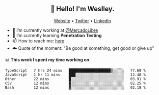 <h2 align="center">👋 Hello! I'm Weslley.</h2>
<p align="center">
  <a href="http://weslleyneri.com.br">Website</a> •
  <a href="https://twitter.com/Weslley_Neri">Twitter</a> •
  <a href="https://www.linkedin.com/in/weslley-neri-3658908b">LinkedIn</a>
</p>


- 🔭 I’m currently working at [@MercadoLibre](https://github.com/mercadolibre)
- 🌱 I’m currently learning **Penetration Testing**
- 📫 How to reach me: [here](mailto:weslley39@gmail.com)
- ☁️ Quote of the moment: "Be good at something, get good or give up"

📊 **This week I spent my time working on**
<!--START_SECTION:waka-->
```text
TypeScript   7 hrs 24 mins   ███████████████████▒░░░░░   77.60 % 
JavaScript   1 hr 11 mins    ███░░░░░░░░░░░░░░░░░░░░░░   12.48 % 
Other        22 mins         █░░░░░░░░░░░░░░░░░░░░░░░░   03.91 % 
CSV          12 mins         ▓░░░░░░░░░░░░░░░░░░░░░░░░   02.25 % 
Bash         12 mins         ▓░░░░░░░░░░░░░░░░░░░░░░░░   02.18 % 
```
<!--END_SECTION:waka-->

<!-- Inspired by https://github.com/gruselhaus/gruselhaus -->